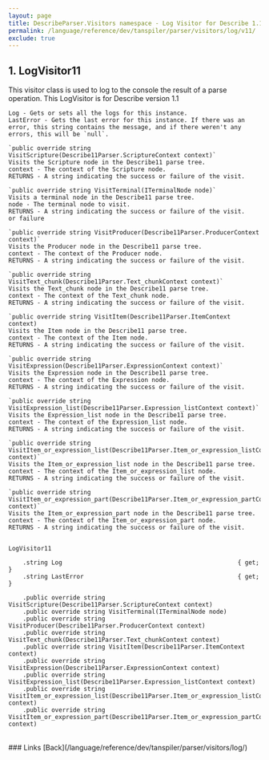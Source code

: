 ```yaml
---
layout: page
title: DescribeParser.Visitors namespace - Log Visitor for Describe 1.1
permalink: /language/reference/dev/tanspiler/parser/visitors/log/v11/
exclude: true
---
```

## 1. LogVisitor11

This visitor class is used to log to the console the result of a parse operation. 
This LogVisitor is for Describe version 1.1

    Log - Gets or sets all the logs for this instance.
    LastError - Gets the last error for this instance. If there was an error, this string contains the message, and if there weren't any errors, this will be `null`.

    `public override string VisitScripture(Describe11Parser.ScriptureContext context)`
    Visits the Scripture node in the Describe11 parse tree.
    context - The context of the Scripture node.
    RETURNS - A string indicating the success or failure of the visit.

    `public override string VisitTerminal(ITerminalNode node)`
    Visits a terminal node in the Describe11 parse tree.
    node - The terminal node to visit.
    RETURNS - A string indicating the success or failure of the visit.
    or failure 

    `public override string VisitProducer(Describe11Parser.ProducerContext context)`
    Visits the Producer node in the Describe11 parse tree.
    context - The context of the Producer node.
    RETURNS - A string indicating the success or failure of the visit.

    `public override string VisitText_chunk(Describe11Parser.Text_chunkContext context)`
    Visits the Text_chunk node in the Describe11 parse tree.
    context - The context of the Text_chunk node.
    RETURNS - A string indicating the success or failure of the visit.

    `public override string VisitItem(Describe11Parser.ItemContext context)
    Visits the Item node in the Describe11 parse tree.
    context - The context of the Item node.
    RETURNS - A string indicating the success or failure of the visit.

    `public override string VisitExpression(Describe11Parser.ExpressionContext context)`
    Visits the Expression node in the Describe11 parse tree.
    context - The context of the Expression node.
    RETURNS - A string indicating the success or failure of the visit.

    `public override string VisitExpression_list(Describe11Parser.Expression_listContext context)`
    Visits the Expression_list node in the Describe11 parse tree.
    context - The context of the Expression_list node.
    RETURNS - A string indicating the success or failure of the visit.

    `public override string VisitItem_or_expression_list(Describe11Parser.Item_or_expression_listContext context)`
    Visits the Item_or_expression_list node in the Describe11 parse tree.
    context - The context of the Item_or_expression_list node.
    RETURNS - A string indicating the success or failure of the visit.

    `public override string VisitItem_or_expression_part(Describe11Parser.Item_or_expression_partContext context)`
    Visits the Item_or_expression_part node in the Describe11 parse tree.
    context - The context of the Item_or_expression_part node.
    RETURNS - A string indicating the success or failure of the visit.


    LogVisitor11

        .string Log                                                 { get; }
        .string LastError                                           { get; }

        .public override string VisitScripture(Describe11Parser.ScriptureContext context)
        .public override string VisitTerminal(ITerminalNode node)
        .public override string VisitProducer(Describe11Parser.ProducerContext context)
        .public override string VisitText_chunk(Describe11Parser.Text_chunkContext context)
        .public override string VisitItem(Describe11Parser.ItemContext context)
        .public override string VisitExpression(Describe11Parser.ExpressionContext context)
        .public override string VisitExpression_list(Describe11Parser.Expression_listContext context)
        .public override string VisitItem_or_expression_list(Describe11Parser.Item_or_expression_listContext context)
        .public override string VisitItem_or_expression_part(Describe11Parser.Item_or_expression_partContext context)


<br>
### Links
[Back](/language/reference/dev/tanspiler/parser/visitors/log/)